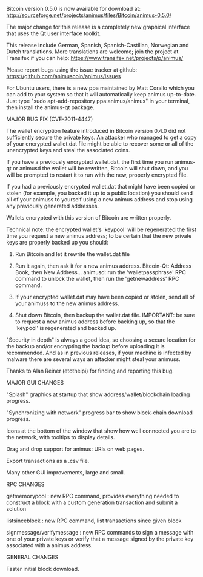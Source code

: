 Bitcoin version 0.5.0 is now available for download at:
http://sourceforge.net/projects/animus/files/Bitcoin/animus-0.5.0/

The major change for this release is a completely new graphical interface that uses the Qt user interface toolkit.

This release include German, Spanish, Spanish-Castilian, Norwegian and Dutch translations. More translations are welcome; join the project at Transifex if you can help:
https://www.transifex.net/projects/p/animus/

Please report bugs using the issue tracker at github:
https://github.com/animuscoin/animus/issues

For Ubuntu users, there is a new ppa maintained by Matt Corallo which you can add to your system so that it will automatically keep animus up-to-date.  Just type "sudo apt-add-repository ppa:animus/animus" in your terminal, then install the animus-qt package.

MAJOR BUG FIX  (CVE-2011-4447)

The wallet encryption feature introduced in Bitcoin version 0.4.0 did not sufficiently secure the private keys. An attacker who
managed to get a copy of your encrypted wallet.dat file might be able to recover some or all of the unencrypted keys and steal the
associated coins.

If you have a previously encrypted wallet.dat, the first time you run animus-qt or animusd the wallet will be rewritten, Bitcoin will
shut down, and you will be prompted to restart it to run with the new, properly encrypted file.

If you had a previously encrypted wallet.dat that might have been copied or stolen (for example, you backed it up to a public
location) you should send all of your animuss to yourself using a new animus address and stop using any previously generated addresses.

Wallets encrypted with this version of Bitcoin are written properly.

Technical note: the encrypted wallet's 'keypool' will be regenerated the first time you request a new animus address; to be certain that the
new private keys are properly backed up you should:

1. Run Bitcoin and let it rewrite the wallet.dat file

2. Run it again, then ask it for a new animus address.
Bitcoin-Qt: Address Book, then New Address...
animusd: run the 'walletpassphrase' RPC command to unlock the wallet,  then run the 'getnewaddress' RPC command.

3. If your encrypted wallet.dat may have been copied or stolen, send  all of your animuss to the new animus address.

4. Shut down Bitcoin, then backup the wallet.dat file.
IMPORTANT: be sure to request a new animus address before backing up, so that the 'keypool' is regenerated and backed up.

"Security in depth" is always a good idea, so choosing a secure location for the backup and/or encrypting the backup before uploading it is recommended. And as in previous releases, if your machine is infected by malware there are several ways an attacker might steal your animuss.

Thanks to Alan Reiner (etotheipi) for finding and reporting this bug.

MAJOR GUI CHANGES

"Splash" graphics at startup that show address/wallet/blockchain loading progress.

"Synchronizing with network" progress bar to show block-chain download progress.

Icons at the bottom of the window that show how well connected you are to the network, with tooltips to display details.

Drag and drop support for animus: URIs on web pages.

Export transactions as a .csv file.

Many other GUI improvements, large and small.

RPC CHANGES

getmemorypool : new RPC command, provides everything needed to construct a block with a custom generation transaction and submit a solution

listsinceblock : new RPC command, list transactions since given block

signmessage/verifymessage : new RPC commands to sign a message with one of your private keys or verify that a message signed by the private key associated with a animus address.

GENERAL CHANGES

Faster initial block download.
